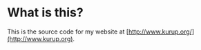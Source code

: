 # What is this?

This is the source code for my website at [http://www.kurup.org/](http://www.kurup.org).

